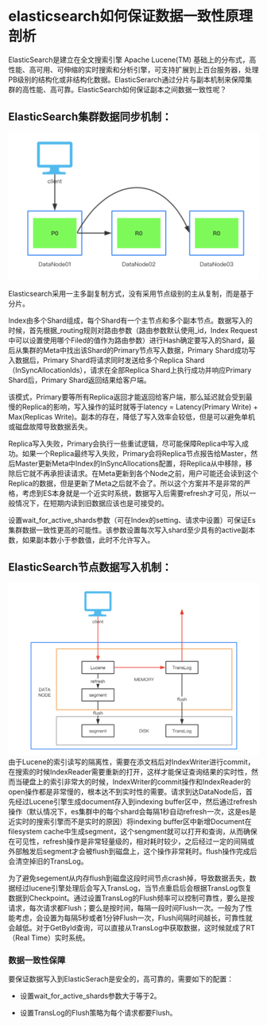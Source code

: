 # elasticsearch如何保证数据一致性原理剖析

ElasticSearch是建立在全文搜索引擎 Apache Lucene\(TM\) 基础上的分布式，高性能、高可用、可伸缩的实时搜索和分析引擎，可支持扩展到上百台服务器，处理PB级别的结构化或非结构化数据。ElasticSerarch通过分片与副本机制来保障集群的高性能、高可靠。ElasticSearch如何保证副本之间数据一致性呢？

## ElasticSearch集群数据同步机制：

![](/assets/es-1.png)

Elasticsearch采用一主多副复制方式，没有采用节点级别的主从复制，而是基于分片。

Index由多个Shard组成，每个Shard有一个主节点和多个副本节点。数据写入的时候，首先根据\_routing规则对路由参数（路由参数默认使用\_id，Index Request中可以设置使用哪个Filed的值作为路由参数）进行Hash确定要写入的Shard，最后从集群的Meta中找出该Shard的Primary节点写入数据，Primary Shard成功写入数据后，Primary Shard将请求同时发送给多个Replica Shard（InSyncAllocationIds），请求在全部Replica Shard上执行成功并响应Primary Shard后，Primary Shard返回结果给客户端。

该模式，Primary要等所有Replica返回才能返回给客户端，那么延迟就会受到最慢的Replica的影响，写入操作的延时就等于latency = Latency\(Primary Write\) + Max\(Replicas Write\)。副本的存在，降低了写入效率会较低，但是可以避免单机或磁盘故障导致数据丢失。

Replica写入失败，Primary会执行一些重试逻辑，尽可能保障Replica中写入成功。如果一个Replica最终写入失败，Primary会将Replica节点报告给Master，然后Master更新Meta中Index的InSyncAllocations配置，将Replica从中移除，移除后它就不再承担读请求。在Meta更新到各个Node之前，用户可能还会读到这个Replica的数据，但是更新了Meta之后就不会了。所以这个方案并不是非常的严格，考虑到ES本身就是一个近实时系统，数据写入后需要refresh才可见，所以一般情况下，在短期内读到旧数据应该也是可接受的。

设置wait\_for\_active\_shards参数（可在Index的setting、请求中设置）可保证Es集群数据一致性更高的可能性。该参数设置每次写入shard至少具有的active副本数，如果副本数小于参数值，此时不允许写入。

## ElasticSearch节点数据写入机制：

![](/assets/es-2.png)由于Lucene的索引读写的隔离性，需要在添文档后对IndexWriter进行commit，在搜索的时候IndexReader需要重新的打开，这样才能保证查询结果的实时性，然而当硬盘上的索引非常大的时候，IndexWriter的commit操作和IndexReader的open操作都是非常慢的，根本达不到实时性的需要。请求到达DataNode后，首先经过Lucene引擎生成document存入到indexing buffer区中，然后通过refresh操作（默认情况下，es集群中的每个shard会每隔1秒自动refresh一次，这是es是近实时的搜索引擎而不是实时的原因）将indexing buffer区中新增Document在filesystem cache中生成segment，这个sengment就可以打开和查询，从而确保在可见性，refresh操作是非常轻量级的，相对耗时较少，之后经过一定的间隔或外部触发后segment才会被flush到磁盘上，这个操作非常耗时。flush操作完成后会清空掉旧的TransLog。

为了避免segement从内存flush到磁盘这段时间节点crash掉，导致数据丢失，数据经过lucene引擎处理后会写入TransLog，当节点重启后会根据TransLog恢复数据到Checkpoint。通过设置TransLog的Flush频率可以控制可靠性，要么是按请求，每次请求都Flush；要么是按时间，每隔一段时间Flush一次。一般为了性能考虑，会设置为每隔5秒或者1分钟Flush一次，Flush间隔时间越长，可靠性就会越低。对于GetById查询，可以直接从TransLog中获取数据，这时候就成了RT（Real Time）实时系统。

### **数据一致性保障**

要保证数据写入到ElasticSerach是安全的，高可靠的，需要如下的配置：

* 设置wait\_for\_active\_shards参数大于等于2。

* 设置TransLog的Flush策略为每个请求都要Flush。



